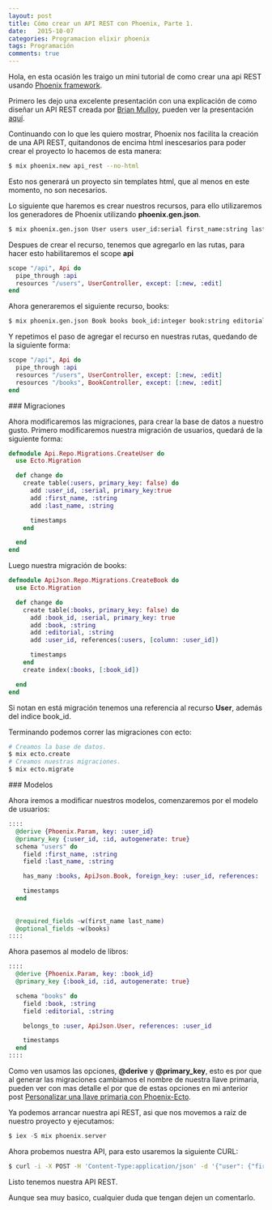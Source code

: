 ```yaml
---
layout: post
title: Cómo crear un API REST con Phoenix, Parte 1.
date:   2015-10-07
categories: Programacion elixir phoenix
tags: Programación
comments: true
---
```


Hola, en esta ocasión les traigo un mini tutorial de como crear una api REST usando [Phoenix framework](http://www.phoenixframework.org/).

Primero les dejo una excelente presentación con una explicación de como diseñar un API REST creada por [Brian Mulloy](https://twitter.com/landlessness), pueden ver la presentación [aquí](../assets/tarballs/restful-api-design--mulloy-2ed.pdf).

Continuando con lo que les quiero mostrar, Phoenix nos facilita la creación de una API REST, quitandonos de encima html inescesarios para poder crear el proyecto lo hacemos de esta manera:

```bash
$ mix phoenix.new api_rest --no-html
```

Esto nos generará un proyecto sin templates html, que al menos en este momento, no son necesarios. 

Lo siguiente que haremos es crear nuestros recursos, para ello utilizaremos los generadores de Phoenix utilizando **phoenix.gen.json**.

```bash
$ mix phoenix.gen.json User users user_id:serial first_name:string last_name:string
```

Despues de crear el recurso, tenemos que agregarlo en las rutas, para hacer esto habilitaremos el scope **api**

```elixir
scope "/api", Api do
  pipe_through :api
  resources "/users", UserController, except: [:new, :edit]
end
```

Ahora generaremos el siguiente recurso, books:

```bash
$ mix phoenix.gen.json Book books book_id:integer book:string editorial:string
```
Y repetimos el paso de agregar el recurso en nuestras rutas, quedando de la siguiente forma:

```elixir
scope "/api", Api do
  pipe_through :api
  resources "/users", UserController, except: [:new, :edit]
  resources "/books", BookController, except: [:new, :edit]
end
```

### Migraciones

Ahora modificaremos las migraciones, para crear la base de datos a nuestro gusto. Primero modificaremos nuestra migración de usuarios, quedará de la siguiente forma:

```elixir
defmodule Api.Repo.Migrations.CreateUser do
  use Ecto.Migration

  def change do
    create table(:users, primary_key: false) do
      add :user_id, :serial, primary_key:true
      add :first_name, :string
      add :last_name, :string

      timestamps
    end

  end
end
```
Luego nuestra migración de books:

```elixir
defmodule ApiJson.Repo.Migrations.CreateBook do
  use Ecto.Migration

  def change do
    create table(:books, primary_key: false) do
      add :book_id, :serial, primary_key: true
      add :book, :string
      add :editorial, :string
      add :user_id, references(:users, [column: :user_id])

      timestamps
    end
    create index(:books, [:book_id])

  end
end

```
Si notan en está migración tenemos una referencia al recurso **User**, además del indice book_id.

Terminando podemos correr las migraciones con ecto:

```bash
# Creamos la base de datos.
$ mix ecto.create
# Creamos nuestras migraciones.
$ mix ecto.migrate
```

### Modelos

Ahora iremos a modificar nuestros modelos, comenzaremos por el modelo de usuarios:

```elixir
::::
  @derive {Phoenix.Param, key: :user_id}
  @primary_key {:user_id, :id, autogenerate: true}
  schema "users" do
    field :first_name, :string
    field :last_name, :string

    has_many :books, ApiJson.Book, foreign_key: :user_id, references: :user_id

    timestamps
  end
  
  
  @required_fields ~w(first_name last_name)
  @optional_fields ~w(books)
::::
```

Ahora pasemos al modelo de libros:

```elixir
::::
  @derive {Phoenix.Param, key: :book_id}
  @primary_key {:book_id, :id, autogenerate: true}

  schema "books" do
    field :book, :string
    field :editorial, :string

    belongs_to :user, ApiJson.User, references: :user_id

    timestamps
  end
::::
```

Como ven usamos las opciones, **@derive** y **@primary_key**, esto es por que al generar las migraciones cambiamos el nombre de nuestra llave primaria, pueden ver con mas detalle el por que de estas opciones en mi anterior post [Personalizar una llave primaria con Phoenix-Ecto](/personalizar-llave-primaria-phoenix/).

Ya podemos arrancar nuestra api REST, asi que nos movemos a raiz de nuestro proyecto y ejecutamos:

```elixir
$ iex -S mix phoenix.server
```

Ahora probemos nuestra API, para esto usaremos la siguiente CURL: 

```bash
$ curl -i -X POST -H 'Content-Type:application/json' -d '{"user": {"first_name":"uriel","last_name":"molina", "books":[{"book":"Neo","editorial":"responsible"}, {"book":"user","editorial":"nanderson"}] } }' http://localhost:4001/api/users > out.html
```

Listo tenemos nuestra API REST.

Aunque sea muy basico, cualquier duda que tengan dejen un comentarlo.